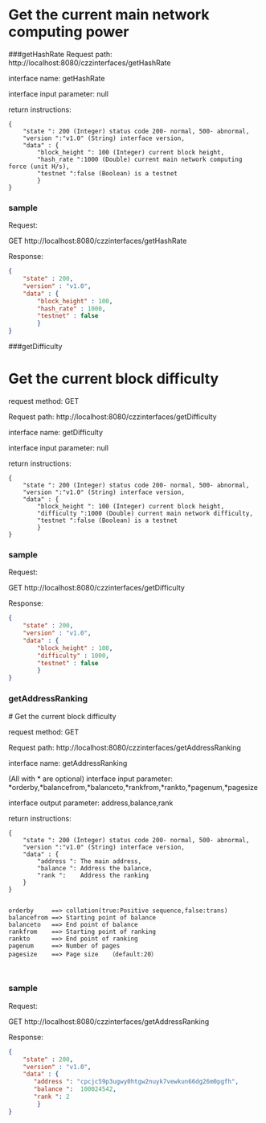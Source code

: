 # Get the current main network computing power

###getHashRate
<a name="getHashRate"/>
Request path: http://localhost:8080/czzinterfaces/getHashRate

interface name: getHashRate

interface input parameter: null

return instructions:
```
{
    "state ": 200 (Integer) status code 200- normal, 500- abnormal,
    "version ":"v1.0" (String) interface version,
    "data" : {
        "block_height ": 100 (Integer) current block height,
        "hash_rate ":1000 (Double) current main network computing force (unit H/s),
        "testnet ":false (Boolean) is a testnet
        }
}
```
### sample
Request:

GET http://localhost:8080/czzinterfaces/getHashRate

Response:
```json
{
    "state" : 200,
    "version" : "v1.0",
    "data" : {
        "block_height" : 100,
        "hash_rate" : 1000,
        "testnet" : false
        }
}
```

###getDifficulty
<a name="getDifficulty"/>
# Get the current block difficulty

request method: GET

Request path: http://localhost:8080/czzinterfaces/getDifficulty

interface name: getDifficulty

interface input parameter: null

return instructions: 
```
{
    "state ": 200 (Integer) status code 200- normal, 500- abnormal,
    "version ":"v1.0" (String) interface version,
    "data" : {
        "block_height ": 100 (Integer) current block height,
        "difficulty ":1000 (Double) current main network difficulty,
        "testnet ":false (Boolean) is a testnet
        }
}
```
### sample
Request: 

GET http://localhost:8080/czzinterfaces/getDifficulty

Response: 

```json
{
    "state" : 200,
    "version" : "v1.0",
    "data" : {
        "block_height" : 100,
        "difficulty" : 1000,
        "testnet" : false
        }
}
```


### getAddressRanking
<a name="getAddressRanking"/>
# Get the current block difficulty

request method: GET

Request path: http://localhost:8080/czzinterfaces/getAddressRanking

interface name: getAddressRanking

(All with * are optional)
interface input parameter: *orderby,*balancefrom,*balanceto,*rankfrom,*rankto,*pagenum,*pagesize

interface output parameter: address,balance,rank

return instructions:
```
{
    "state ": 200 (Integer) status code 200- normal, 500- abnormal,
    "version ":"v1.0" (String) interface version,
    "data" : {
        "address ": The main address,
        "balance ":	Address the balance,
        "rank ":	Address the ranking 
    }
}


orderby 	==>	collation(true:Positive sequence,false:trans)	
balancefrom	==>	Starting point of balance	
balanceto	==>	End point of balance
rankfrom	==>	Starting point of ranking
rankto		==>	End point of ranking
pagenum		==>	Number of pages	
pagesize	==>	Page size	（default:20）



```
### sample
Request:

GET http://localhost:8080/czzinterfaces/getAddressRanking

Response:
```json
{
    "state" : 200,
    "version" : "v1.0",
    "data" : {
       "address ": "cpcjc59p3ugwy0htgw2nuyk7vewkun66dg26m0pgfh",
       "balance ":	100024542,
       "rank ":	2
        }
}
```





